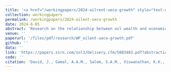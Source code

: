 ```yaml
---
title: '<a href="/workingpapers/2024-oilrent-ueco-growth" style="text-decoration:none;">The role of the underground economy in the oil wealth-growth nexus: new insight from Nigeria</a>'
collection: workingpapers
permalink: /workingpapers/2024-oilent-ueco-growth
date: 2024-6-05
abstract: 'Research on the relationship between oil wealth and economic growth has shown that the impact of oil can depend on various factors or conditions. However, the role of the underground economy in this relationship remains underexplored. This study aims to fill this gap by examining how the underground economy influences the oil wealth-growth nexus in Nigeria from 1990 to 2022, using the bootstrap autoregressive distributed lag (ARDL) bounds-testing technique. The empirical findings reveal that the effect of oil wealth on economic growth varies with the size of the underground economy. Specifically, the results indicate that the marginal impact of oil wealth on growth is positive when the underground economy is relatively small, but becomes negative as the underground economy expands. This suggests that the underground economy serves as a channel through which oil wealth negatively affects long-term economic growth. The economic implication of this finding is that for sustained long-term growth, increases in oil wealth must be accompanied by significant efforts to reduce the size of the underground economy.'
venue: ''
paperurl: '/files/pdf/research/WP_oilent-ueco-growth.pdf'
github: ''
data: ''
link: 'https://papers.ssrn.com/sol3/Delivery.cfm/5083483.pdf?abstractid=5083483&mirid=1&type=2'
code: ''
citation: 'David, J., Gamal, A.A.M., Salem, S.A.M., Viswanathan, K.K., & Jalil, N.A. (2025). &quot;The role of the underground economy in the oil wealth-growth nexus: new insight from Nigeria&quot;'
---
```

